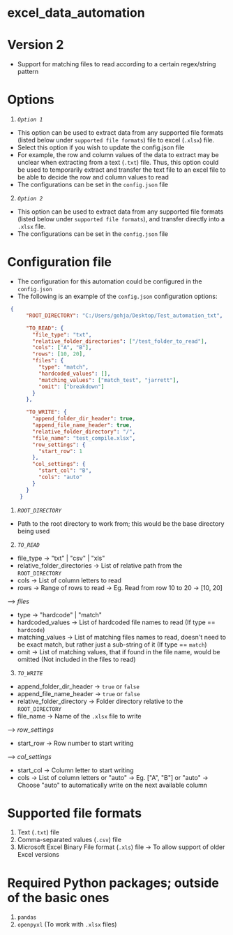 # excel_data_automation

# Version 2
- Support for matching files to read according to a certain regex/string pattern

# Options
1. *`Option 1`*
- This option can be used to extract data from any supported file formats (listed below under `supported file formats`) file to excel (`.xlsx`) file.
- Select this option if you wish to update the config.json file
- For example, the row and column values of the data to extract may be unclear when extracting from a text (`.txt`) file. Thus, this option could be used to temporarily extract and transfer the text file to an excel file to be able to decide the row and column values to read
- The configurations can be set in the `config.json` file

2. *`Option 2`*
- This option can be used to extract data from any supported file formats (listed below under `supported file formats`), and transfer directly into a `.xlsx` file. 
- The configurations can be set in the `config.json` file

# Configuration file
- The configuration for this automation could be configured in the `config.json`
- The following is an example of the `config.json` configuration options:

```json
 {
      "ROOT_DIRECTORY": "C:/Users/gohja/Desktop/Test_automation_txt",

      "TO_READ": {
        "file_type": "txt",
        "relative_folder_directories": ["/test_folder_to_read"],
        "cols": ["A", "B"],
        "rows": [10, 20],
        "files": {
          "type": "match",
          "hardcoded_values": [],
          "matching_values": ["match_test", "jarrett"],
          "omit": ["breakdown"]
        }
      },

      "TO_WRITE": {
        "append_folder_dir_header": true,
        "append_file_name_header": true,
        "relative_folder_directory": "/",
        "file_name": "test_compile.xlsx",
        "row_settings": {
          "start_row": 1
        },
        "col_settings": {
          "start_col": "B",
          "cols": "auto"
        }
      }
    }
```


1. *`ROOT_DIRECTORY`*
- Path to the root directory to work from; this would be the base directory being used

2. *`TO_READ`*
- file_type -> "txt" | "csv" | "xls"
- relative_folder_directories -> List of relative path from the `ROOT_DIRECTORY`
- cols -> List of column letters to read
- rows -> Range of rows to read -> Eg. Read from row 10 to 20 -> [10, 20]

--> *files*
- type -> "hardcode" | "match"
- hardcoded_values -> List of hardcoded file names to read (If type == `hardcode`)
- matching_values -> List of matching files names to read, doesn't need to be exact match, but rather just a sub-string of it (If type == `match`)
- omit -> List of matching values, that if found in the file name, would be omitted (Not included in the files to read)

3. *`TO_WRITE`*
- append_folder_dir_header -> `true` or `false`
- append_file_name_header -> `true` or `false`
- relative_folder_directory -> Folder directory relative to the `ROOT_DIRECTORY`
- file_name -> Name of the `.xlsx` file to write

--> *row_settings*
- start_row -> Row number to start writing

--> *col_settings*
- start_col -> Column letter to start writing
- cols -> List of column letters or "auto" -> Eg. ["A", "B"] or "auto" -> Choose "auto" to automatically write on the next available column

# Supported file formats
1. Text (`.txt`) file
2. Comma-separated values (`.csv`) file
3. Microsoft Excel Binary File format (`.xls`) file
-> To allow support of older Excel versions


# Required Python packages; outside of the basic ones
1. `pandas`
2. `openpyxl` (To work with `.xlsx` files)


